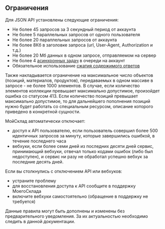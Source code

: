 ## Ограничения

Для JSON API установлены следующие ограничения:

+ Не более 45 запросов за 3 секундный период от аккаунта
+ Не более 5 параллельных запросов от одного пользователя
+ Не более 20 параллельных запросов от аккаунта
+ Не более 8Кб в заголовке запроса (url, User-Agent, Authorization и т.д.)
+ Не более 20 Мб данных в одном запросе, отправляемом на сервер
+ Не более 4 [асинхронных задач](#mojsklad-json-api-asinhronnyj-obmen) в очереди на аккаунт
+ Обязательное использование [сжатия содержимого ответов](#mojsklad-json-api-obschie-swedeniq-szhatie-soderzhimogo-otwetow)

Также накладывается ограничение на максимальное число объектов (позиций, материалов, продуктов), передаваемых в одном массиве в запросе - не более 1000 элементов.
В случае, если количество элементов коллекции превышает максимально допустимое, произойдет ошибка со статусом 413.
Если количество позиций превышает максимально допустимое, то для дальнейшего пополнения позиций нужно будет работать со специальным ресурсом,
описание которого приведено в конкретной сущности.

МойСклад автоматически отключает: <a name="disabling_in_restrictions"></a>
+ доступ к API пользователю, если пользователь совершил более 500 идентичных запросов за минуту, которые завершились ошибкой, в течение последнего часа
+ вебхуки, если более семи дней из последних десяти дней сервис, принимающий вебхуки, отвечал только кодами ошибок (либо был недоступен), и сервис ни разу не обработал успешно вебхук за последние десять дней.

Если вы столкнулись с отключением API или вебхуков:
+ устраните проблему
+ для восстановления доступа к API сообщите в поддержку МоегоСклада
+ включите вебхуки самостоятельно (обращение в поддержку не требуется)

Данные правила могут быть дополнены и изменены без предварительного уведомления. За их актуальностью необходимо следить в данной документации.
